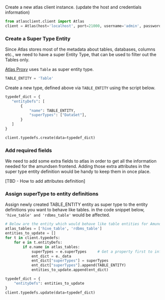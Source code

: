 Create a new atlas client instance. (update the host and credentials information)
```python
from atlasclient.client import Atlas
client = Atlas(host='localhost', port=21000, username='admin', password='admin')
``` 

### Create a Super Type Entity
Since Atlas stores most of the metadata about tables, databases, columns etc., 
we need to have a super Entity Type, that can be used to filter out the Tables only.

[Atlas Proxy](https://github.com/lyft/amundsenmetadatalibrary/blob/master/metadata_service/proxy/atlas_proxy.py) uses 
`Table` as super entity type. 
```python
TABLE_ENTITY = 'Table'
```
 
Create a new type, defined above via `TABLE_ENTITY` using the script below.
 ```python 
typedef_dict = {
    "entityDefs": [
        {
            "name": TABLE_ENTITY,
            "superTypes": ["DataSet"],
        }
    ]
}

client.typedefs.create(data=typedef_dict)
```

### Add required fields
We need to add some extra fields to atlas in order to get all the information needed for the amundsen frontend. 
Adding those extra attributes in the super type entity definition would be handy to keep them in once place.

[TBD - How to add attributes definition] 

### Assign superType to entity definitions
Assign newly created TABLE_ENTITY entity as super type to the entity definitions you want to behave like tables.
in the code snippet below, `'hive_table' and 'rdbms_table'` would be affected. 
```python
# Below are the entity which would behave like table entities for Amundsen Atlas Proxy
atlas_tables = ['hive_table', 'rdbms_table']
entities_to_update = []
for t in client.typedefs:
    for e in t.entityDefs:
        if e.name in atlas_tables:
            superTypes = e.superTypes     # Get a property first to inflate the relational objects
            ent_dict = e._data
            ent_dict["superTypes"] = superTypes
            ent_dict["superTypes"].append(TABLE_ENTITY)
            entities_to_update.append(ent_dict)

typedef_dict = {
    "entityDefs": entities_to_update
}
client.typedefs.update(data=typedef_dict)
```
